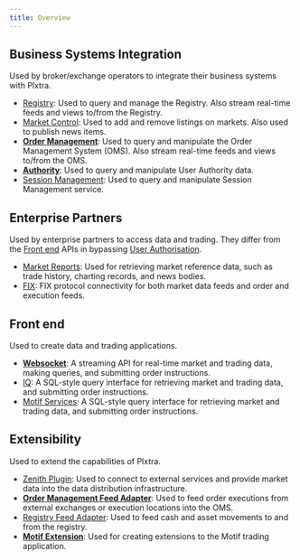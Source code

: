 ```yaml
---
title: Overview
---
```


## Business Systems Integration

Used by broker/exchange operators to integrate their business systems with Plxtra.

* [Registry](/registry-api/): Used to query and manage the Registry. Also stream real-time feeds and views to/from the Registry.
* [Market Control](/market-control-api/): Used to add and remove listings on markets. Also used to publish news items.
* **[Order Management](/oms-api/)**: Used to query and manipulate the Order Management System (OMS). Also stream real-time feeds and views to/from the OMS.
* **[Authority](/authority-api/)**: Used to query and manipulate User Authority data.
* [Session Management](/session-management-api/): Used to query and manipulate Session Management service.

## Enterprise Partners

Used by enterprise partners to access data and trading. They differ from the [Front end](#front-end) APIs in bypassing [User Authorisation](/architecture/components/backend/user-authorisation/).

* [Market Reports](/market-reports-api/): Used for retrieving market reference data, such as trade history, charting records, and news bodies.
* [FIX](/fix-api/): FIX protocol connectivity for both market data feeds and order and execution feeds.

## Front end

Used to create data and trading applications.

* **[Websocket](/front-end-api/)**: A streaming API for real-time market and trading data, making queries, and submitting order instructions.
* [IQ](/iq-api/): A SQL-style query interface for retrieving market and trading data, and submitting order instructions.
* [Motif Services](/motif-services-api/): A SQL-style query interface for retrieving market and trading data, and submitting order instructions.

## Extensibility

Used to extend the capabilities of Plxtra.

* [Zenith Plugin](/zenith-plug-in-api/): Used to connect to external services and provide market data into the data distribution infrastructure.
* **[Order Management Feed Adapter](/oms-api/ws/feed/)**: Used to feed order executions from external exchanges or execution locations into the OMS.
* [Registry Feed Adapter](/registry-feed-adapter-api/): Used to feed cash and asset movements to and from the registry.
* **[Motif Extension](/motif-api/)**: Used for creating extensions to the Motif trading application.
